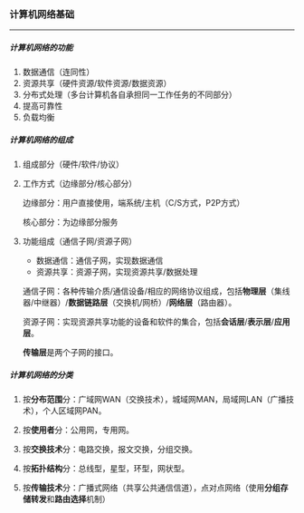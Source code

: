 ### 计算机网络基础

---

##### 计算机网络的功能

1. 数据通信（连同性）
2. 资源共享（硬件资源/软件资源/数据资源）
3. 分布式处理（多台计算机各自承担同一工作任务的不同部分）
4. 提高可靠性
5. 负载均衡

##### 计算机网络的组成

1. 组成部分（硬件/软件/协议）

2. 工作方式（边缘部分/核心部分）

   边缘部分：用户直接使用，端系统/主机（C/S方式，P2P方式）

   核心部分：为边缘部分服务

3. 功能组成（通信子网/资源子网）

   - 数据通信：通信子网，实现数据通信
   - 资源共享：资源子网，实现资源共享/数据处理

   通信子网：各种传输介质/通信设备/相应的网络协议组成，包括**物理层**（集线器/中继器）/**数据链路层**（交换机/网桥）/**网络层**（路由器）。

   资源子网：实现资源共享功能的设备和软件的集合，包括**会话层**/**表示层**/**应用层**。

   **传输层**是两个子网的接口。

##### 计算机网络的分类

1. 按**分布范围**分：广域网WAN（交换技术），城域网MAN，局域网LAN（广播技术），个人区域网PAN。

2. 按**使用者**分：公用网，专用网。

3. 按**交换技术**分：电路交换，报文交换，分组交换。

4. 按**拓扑结构**分：总线型，星型，环型，网状型。

5. 按**传输技术**分：广播式网络（共享公共通信信道），点对点网络（使用**分组存储转发**和**路由选择**机制）

   

   